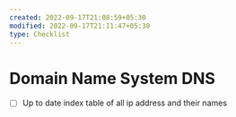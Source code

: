```yaml
---
created: 2022-09-17T21:08:59+05:30
modified: 2022-09-17T21:11:47+05:30
type: Checklist
---
```


# Domain Name System DNS

- [ ] Up to date index table of all ip address and their names
